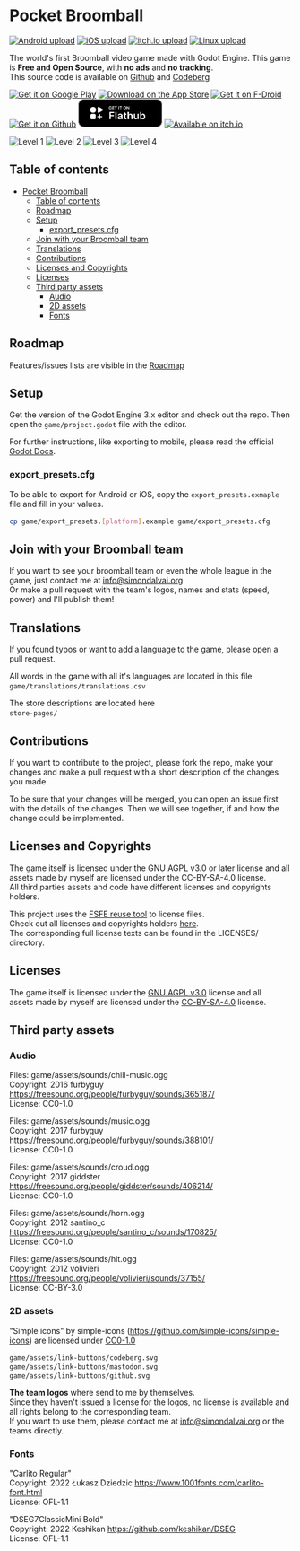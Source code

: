 <!--
SPDX-FileCopyrightText: 2024 Simon Dalvai <info@simondalvai.org>

SPDX-License-Identifier: CC0-1.0
-->

# Pocket Broomball
[![Android upload](https://github.com/dulvui/pocket-broomball/actions/workflows/upload-android.yml/badge.svg)](https://github.com/dulvui/pocket-broomball/actions/workflows/upload-android.yml)
[![iOS upload](https://github.com/dulvui/pocket-broomball/actions/workflows/upload-ios.yml/badge.svg)](https://github.com/dulvui/pocket-broomball/actions/workflows/upload-ios.yml)
[![itch.io upload](https://github.com/dulvui/pocket-broomball/actions/workflows/upload-itchio.yml/badge.svg)](https://github.com/dulvui/pocket-broomball/actions/workflows/upload-itchio.yml)
[![Linux upload](https://github.com/dulvui/pocket-broomball/actions/workflows/upload-linux.yml/badge.svg)](https://github.com/dulvui/pocket-broomball/actions/workflows/upload-linux.yml)

The world's first Broomball video game made with Godot Engine.
This game is **Free and Open Source**, with **no ads** and **no tracking**.  
This source code is available on [Github](https://github.com/dulvui/pocket-broomball) and [Codeberg](https://codeberg.org/dulvui/pocket-broomball)

<a href="https://play.google.com/store/apps/details?id=com.salvai.broomball" target="_blank"><img src="store-images/PlayStore.svg" alt="Get it on Google Play" height="49"></a>
<a href="https://apps.apple.com/app/pocket-broomball/id1511009171" target="_blank"><img src="store-images/AppStore.svg" alt="Download on the App Store" height="50" ></a>
<a href="https://f-droid.org/en/packages/com.simondalvai.pocketbroomball/" target="_blank"><img src="store-images/get-it-on-en.webp" alt="Get it on F-Droid" height="50px" ></a>
<a href="https://github.com/dulvui/pocket-broomball/releases/" target="_blank"><img src="store-images/Github.webp" alt="Get it on Github" height="50px" ></a>
<a href="https://flathub.org/apps/org.simondalvai.pocket-broomball" target="_blank"><img src="store-images/flathub.webp" alt="Get it on Flathub" height="50px" ></a>
<a href="https://simondalvai.itch.io/pocket-broomball" target="_blank"><img src="store-images/itchio.webp" alt="Available on itch.io" height="50px" ></a>

<div>
  <img src="metadata/en-US/images/phoneScreenshots/screenshot-1.png" alt="Level 1" width="200"/>
  <img src="metadata/en-US/images/phoneScreenshots/screenshot-2.png" alt="Level 2" width="200"/>
  <img src="metadata/en-US/images/phoneScreenshots/screenshot-3.png" alt="Level 3" width="200"/>
  <img src="metadata/en-US/images/phoneScreenshots/screenshot-4.png" alt="Level 4" width="200"/>
</div>

## Table of contents
- [Pocket Broomball](#pocket-broomball)
  - [Table of contents](#table-of-contents)
  - [Roadmap](#roadmap)
  - [Setup](#setup)
    - [export\_presets.cfg](#export_presetscfg)
  - [Join with your Broomball team](#join-with-your-broomball-team)
  - [Translations](#translations)
  - [Contributions](#contributions)
  - [Licenses and Copyrights](#licenses-and-copyrights)
  - [Licenses](#licenses)
  - [Third party assets](#third-party-assets)
    - [Audio](#audio)
    - [2D assets](#2d-assets)
    - [Fonts](#fonts)

## Roadmap
Features/issues lists are visible in the [Roadmap](ROADMAP.md) 

## Setup
Get the version of the Godot Engine 3.x editor and check out the repo.
Then open the `game/project.godot` file with the editor.

For further instructions, like exporting to mobile, please read the official [Godot Docs](https://docs.godotengine.org/en/stable/).

### export_presets.cfg

To be able to export for Android or iOS, copy the `export_presets.exmaple` file and fill in your values.
```sh
cp game/export_presets.[platform].example game/export_presets.cfg
```

## Join with your Broomball team
If you want to see your broomball team or even the whole league in the game, just contact me at info@simondalvai.org  
Or make a pull request with the team's logos, names and stats (speed, power) and I'll publish them!

## Translations
If you found typos or want to add a language to the game, please open a pull request.

All words in the game with all it's languages are located in this file  
`game/translations/translations.csv`

The store descriptions are located here  
`store-pages/`

## Contributions
If you want to contribute to the project, please fork the repo, make your changes and make a pull request with a short description of the changes you made.

To be sure that your changes will be merged, you can open an issue first with the details of the changes.
Then we will see together, if and how the change could be implemented.

## Licenses and Copyrights
The game itself is licensed under the GNU AGPL v3.0 or later license and all assets made by myself are licensed under the CC-BY-SA-4.0 license.  
All third parties assets and code have different licenses and copyrights holders.

This project uses the [FSFE reuse tool](https://github.com/fsfe/reuse-tool) to license files.  
Check out all licenses and copyrights holders [here](.RESUE.toml).  
The corresponding full license texts can be found in the LICENSES/ directory.

## Licenses
The game itself is licensed under the [GNU AGPL v3.0](LICENSE) license and all  
assets made by myself are licensed under the [CC-BY-SA-4.0](https://creativecommons.org/licenses/by-sa/4.0/) license.

## Third party assets

### Audio

Files: game/assets/sounds/chill-music.ogg  
Copyright: 2016 furbyguy https://freesound.org/people/furbyguy/sounds/365187/  
License: CC0-1.0

Files: game/assets/sounds/music.ogg  
Copyright: 2017 furbyguy https://freesound.org/people/furbyguy/sounds/388101/  
License: CC0-1.0

Files: game/assets/sounds/croud.ogg  
Copyright: 2017 giddster https://freesound.org/people/giddster/sounds/406214/  
License: CC0-1.0

Files: game/assets/sounds/horn.ogg  
Copyright: 2012 santino_c https://freesound.org/people/santino_c/sounds/170825/  
License: CC0-1.0

Files: game/assets/sounds/hit.ogg  
Copyright: 2012 volivieri https://freesound.org/people/volivieri/sounds/37155/  
License: CC-BY-3.0

### 2D assets

"Simple icons" by simple-icons (https://github.com/simple-icons/simple-icons) are licensed under [CC0-1.0](https://creativecommons.org/publicdomain/zero/1.0/)
```
game/assets/link-buttons/codeberg.svg
game/assets/link-buttons/mastodon.svg
game/assets/link-buttons/github.svg
```

**The team logos** where send to me by themselves.  
Since they haven't issued a license for the logos, no license is available and
all rights belong to the corresponding team.  
If you want to use them, please contact me at info@simondalvai.org or the  
teams directly.

### Fonts
"Carlito Regular"  
Copyright: 2022 Łukasz Dziedzic https://www.1001fonts.com/carlito-font.html  
License: OFL-1.1

"DSEG7ClassicMini Bold"  
Copyright: 2022 Keshikan https://github.com/keshikan/DSEG  
License: OFL-1.1
